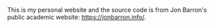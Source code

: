 This is my personal website and the source code is from Jon Barron's public academic website: https://jonbarron.info/. 

